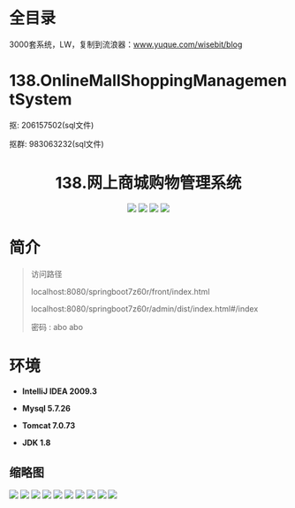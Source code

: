 # 全目录

3000套系统，LW，复制到流浪器：www.yuque.com/wisebit/blog

# 138.OnlineMallShoppingManagementSystem

<p>抠: 206157502(sql文件)</p>
<p>抠群: 983063232(sql文件)</p>

<p><h1 align="center">138.网上商城购物管理系统</h1></p>


<p align="center">
	<img src="https://img.shields.io/badge/jdk-1.8-orange.svg"/>
    <img src="https://img.shields.io/badge/springBoot-5.x-lightgrey.svg"/>
    <img src="https://img.shields.io/badge/vue-3.x-blue.svg"/>
    <img src="https://img.shields.io/badge/mysql-5.x-yellow.svg"/>
</p>

# 简介
>
> 

>访问路径
>
> localhost:8080/springboot7z60r/front/index.html
> 
> localhost:8080/springboot7z60r/admin/dist/index.html#/index
>
> 密码 : abo abo


# 环境

- <b>IntelliJ IDEA 2009.3</b>

- <b>Mysql 5.7.26</b>

- <b>Tomcat 7.0.73</b>

- <b>JDK 1.8</b>




## 缩略图

![](https://bitwise.oss-cn-heyuan.aliyuncs.com/2024/9/10/86556c88-af4a-45b4-8680-7844fa2e6839.png)
![](https://bitwise.oss-cn-heyuan.aliyuncs.com/2024/9/10/582f312d-335e-428d-8c33-6c8e934a511e.png)
![](https://bitwise.oss-cn-heyuan.aliyuncs.com/2024/9/10/8b183db7-3857-4bf7-917c-ac94f2713b7a.png)
![](https://bitwise.oss-cn-heyuan.aliyuncs.com/2024/9/10/462c1861-4cc9-4f39-a109-5c3cf28bd72f.png)
![](https://bitwise.oss-cn-heyuan.aliyuncs.com/2024/9/10/11e4c2b7-0e7d-401c-b019-6e29a0b80a38.png)
![](https://bitwise.oss-cn-heyuan.aliyuncs.com/2024/9/10/cc89248c-1cd0-4841-8285-22199e033233.png)
![](https://bitwise.oss-cn-heyuan.aliyuncs.com/2024/9/10/1066e518-05e8-4799-9578-69a63f416bdf.png)
![](https://bitwise.oss-cn-heyuan.aliyuncs.com/2024/9/10/26e1861e-edcb-40c0-a5ea-a0cf363f1625.png)
![](https://bitwise.oss-cn-heyuan.aliyuncs.com/2024/9/10/f68e0000-d33c-46f4-a17f-d48b8f383aaf.png)
![](https://bitwise.oss-cn-heyuan.aliyuncs.com/2024/9/10/15da8576-d37d-4c7d-ba77-12079dc6ede8.png)


